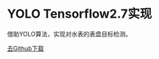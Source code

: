 # YOLO Tensorflow2.7实现
借助YOLO算法，实现对水表的表盘目标检测。

[去Github下载](https://github.com/2500404063/yolov1_tensorflow2.7/tree/main)